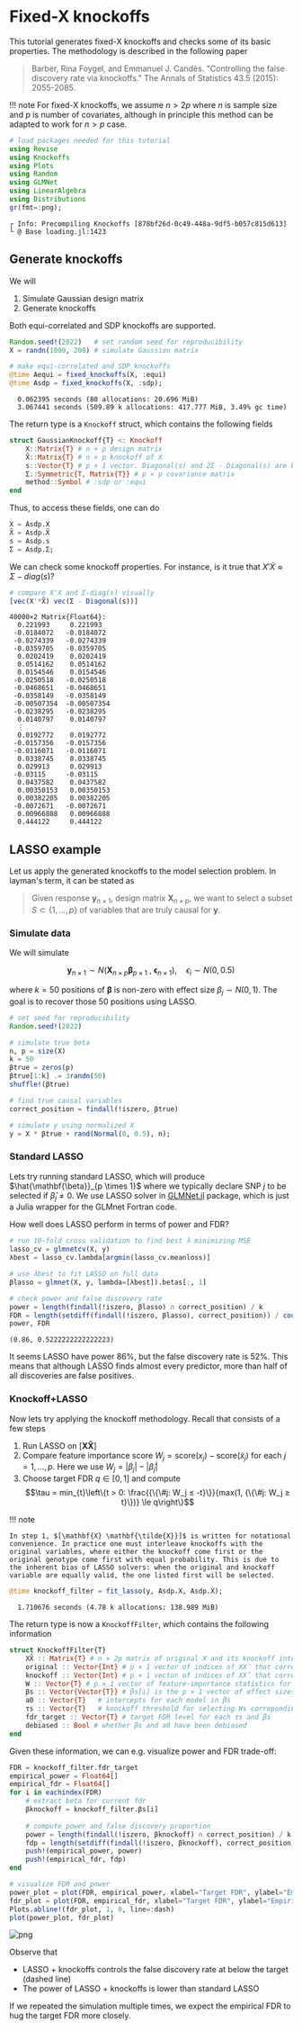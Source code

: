 
# Fixed-X knockoffs

This tutorial generates fixed-X knockoffs and checks some of its basic properties. The methodology is described in the following paper

> Barber, Rina Foygel, and Emmanuel J. Candès. "Controlling the false discovery rate via knockoffs." The Annals of Statistics 43.5 (2015): 2055-2085.


!!! note
    For fixed-X knockoffs, we assume $n > 2p$ where $n$ is sample size and $p$ is number of covariates, although in principle this method can be adapted to work for $n > p$ case.


```julia
# load packages needed for this tutorial
using Revise
using Knockoffs
using Plots
using Random
using GLMNet
using LinearAlgebra
using Distributions
gr(fmt=:png);
```

    ┌ Info: Precompiling Knockoffs [878bf26d-0c49-448a-9df5-b057c815d613]
    └ @ Base loading.jl:1423


## Generate knockoffs

We will

1. Simulate Gaussian design matrix
2. Generate knockoffs

Both equi-correlated and SDP knockoffs are supported. 


```julia
Random.seed!(2022)   # set random seed for reproducibility
X = randn(1000, 200) # simulate Gaussian matrix

# make equi-correlated and SDP knockoffs
@time Aequi = fixed_knockoffs(X, :equi)
@time Asdp = fixed_knockoffs(X, :sdp);
```

      0.062395 seconds (80 allocations: 20.696 MiB)
      3.067441 seconds (509.89 k allocations: 417.777 MiB, 3.49% gc time)


The return type is a `Knockoff` struct, which contains the following fields

```julia
struct GaussianKnockoff{T} <: Knockoff
    X::Matrix{T} # n × p design matrix
    X̃::Matrix{T} # n × p knockoff of X
    s::Vector{T} # p × 1 vector. Diagonal(s) and 2Σ - Diagonal(s) are both psd
    Σ::Symmetric{T, Matrix{T}} # p × p covariance matrix
    method::Symbol # :sdp or :equi
end
```

Thus, to access these fields, one can do


```julia
X = Asdp.X
X̃ = Asdp.X̃
s = Asdp.s
Σ = Asdp.Σ;
```

We can check some knockoff properties. For instance, is it true that $X'\tilde{X} \approx \Sigma - diag(s)$?


```julia
# compare X'X and Σ-diag(s) visually
[vec(X'*X̃) vec(Σ - Diagonal(s))]
```




    40000×2 Matrix{Float64}:
      0.221993     0.221993
     -0.0184072   -0.0184072
     -0.0274339   -0.0274339
     -0.0359705   -0.0359705
      0.0202419    0.0202419
      0.0514162    0.0514162
      0.0154546    0.0154546
     -0.0250518   -0.0250518
     -0.0468651   -0.0468651
     -0.0358149   -0.0358149
     -0.00507354  -0.00507354
     -0.0238295   -0.0238295
      0.0140797    0.0140797
      ⋮           
      0.0192772    0.0192772
     -0.0157356   -0.0157356
     -0.0116071   -0.0116071
      0.0338745    0.0338745
      0.029913     0.029913
     -0.03115     -0.03115
      0.0437582    0.0437582
      0.00350153   0.00350153
      0.00382205   0.00382205
     -0.0072671   -0.0072671
      0.00966888   0.00966888
      0.444122     0.444122



## LASSO example

Let us apply the generated knockoffs to the model selection problem. In layman's term, it can be stated as

> Given response $\mathbf{y}_{n \times 1}$, design matrix $\mathbf{X}_{n \times p}$, we want to select a subset $S \subset \{1,...,p\}$ of variables that are truly causal for $\mathbf{y}$. 

### Simulate data

We will simulate 

$$\mathbf{y}_{n \times 1} \sim N(\mathbf{X}_{n \times p}\mathbf{\beta}_{p \times 1} \ , \ \mathbf{\epsilon}_{n \times 1}), \quad \epsilon_i \sim N(0, 0.5)$$

where $k=50$ positions of $\mathbf{\beta}$ is non-zero with effect size $\beta_j \sim N(0, 1)$. The goal is to recover those 50 positions using LASSO.


```julia
# set seed for reproducibility
Random.seed!(2022)

# simulate true beta
n, p = size(X)
k = 50
βtrue = zeros(p)
βtrue[1:k] .= 3randn(50)
shuffle!(βtrue)

# find true causal variables
correct_position = findall(!iszero, βtrue)

# simulate y using normalized X
y = X * βtrue + rand(Normal(0, 0.5), n);
```

### Standard LASSO

Lets try running standard LASSO, which will produce $\hat{\mathbf{\beta}}_{p \times 1}$ where we typically declare SNP $j$ to be selected if $\hat{\beta}_j \ne 0$. We use LASSO solver in [GLMNet.jl](https://github.com/JuliaStats/GLMNet.jl) package, which is just a Julia wrapper for the GLMnet Fortran code. 

How well does LASSO perform in terms of power and FDR?


```julia
# run 10-fold cross validation to find best λ minimizing MSE
lasso_cv = glmnetcv(X, y)
λbest = lasso_cv.lambda[argmin(lasso_cv.meanloss)]

# use λbest to fit LASSO on full data
βlasso = glmnet(X, y, lambda=[λbest]).betas[:, 1]

# check power and false discovery rate
power = length(findall(!iszero, βlasso) ∩ correct_position) / k
FDR = length(setdiff(findall(!iszero, βlasso), correct_position)) / count(!iszero, βlasso)
power, FDR
```




    (0.86, 0.5222222222222223)



It seems LASSO have power 86%, but the false discovery rate is 52%. This means that although LASSO finds almost every predictor, more than half of all discoveries are false positives. 

### Knockoff+LASSO

Now lets try applying the knockoff methodology. Recall that consists of a few steps 

1. Run LASSO on $[\mathbf{X} \mathbf{\tilde{X}}]$
2. Compare feature importance score $W_j = \text{score}(x_j) - \text{score}(\tilde{x}_j)$ for each $j = 1,...,p$. Here we use $W_j = |\beta_j| - |\tilde{\beta}_{j}|$
3. Choose target FDR $q \in [0, 1]$ and compute 
$$\tau = min_{t}\left\{t > 0: \frac{{\{\#j: W_j ≤ -t}\}}{max(1, {\{\#j: W_j ≥ t}\})} \le q\right\}$$

!!! note
    
    In step 1, $[\mathbf{X} \mathbf{\tilde{X}}]$ is written for notational convenience. In practice one must interleave knockoffs with the original variables, where either the knockoff come first or the original genotype come first with equal probability. This is due to the inherent bias of LASSO solvers: when the original and knockoff variable are equally valid, the one listed first will be selected. 


```julia
@time knockoff_filter = fit_lasso(y, Asdp.X, Asdp.X̃);
```

      1.710676 seconds (4.78 k allocations: 138.989 MiB)


The return type is now a `KnockoffFilter`, which contains the following information

```julia
struct KnockoffFilter{T}
    XX̃ :: Matrix{T} # n × 2p matrix of original X and its knockoff interleaved randomly
    original :: Vector{Int} # p × 1 vector of indices of XX̃ that corresponds to X
    knockoff :: Vector{Int} # p × 1 vector of indices of XX̃ that corresponds to X̃
    W :: Vector{T} # p × 1 vector of feature-importance statistics for fdr level fdr
    βs :: Vector{Vector{T}} # βs[i] is the p × 1 vector of effect sizes corresponding to fdr level fdr_target[i]
    a0 :: Vector{T}   # intercepts for each model in βs
    τs :: Vector{T}   # knockoff threshold for selecting Ws correponding to each FDR
    fdr_target :: Vector{T} # target FDR level for each τs and βs
    debiased :: Bool # whether βs and a0 have been debiased
end
```

Given these information, we can e.g. visualize power and FDR trade-off:


```julia
FDR = knockoff_filter.fdr_target
empirical_power = Float64[]
empirical_fdr = Float64[]
for i in eachindex(FDR)
    # extract beta for current fdr
    βknockoff = knockoff_filter.βs[i]
    
    # compute power and false discovery proportion
    power = length(findall(!iszero, βknockoff) ∩ correct_position) / k
    fdp = length(setdiff(findall(!iszero, βknockoff), correct_position)) / max(count(!iszero, βknockoff), 1)
    push!(empirical_power, power)
    push!(empirical_fdr, fdp)
end

# visualize FDR and power
power_plot = plot(FDR, empirical_power, xlabel="Target FDR", ylabel="Empirical power", legend=false, w=2)
fdr_plot = plot(FDR, empirical_fdr, xlabel="Target FDR", ylabel="Empirical FDR", legend=false, w=2)
Plots.abline!(fdr_plot, 1, 0, line=:dash)
plot(power_plot, fdr_plot)
```




![png](output_15_0.png)



Observe that

+ LASSO + knockoffs controls the false discovery rate at below the target (dashed line)
+ The power of LASSO + knockoffs is lower than standard LASSO

If we repeated the simulation multiple times, we expect the empirical FDR to hug the target FDR more closely.
